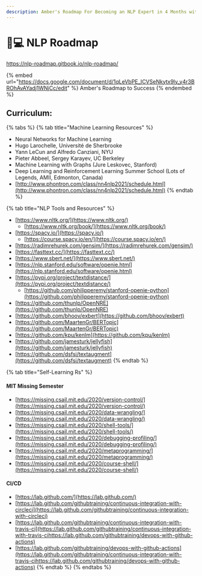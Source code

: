 ```yaml
---
description: Amber's Roadmap For Becoming an NLP Expert in 4 Months with Suhas
---
```


# 👩💻 NLP Roadmap

https://nlp-roadmap.gitbook.io/nlp-roadmap/

{% embed url="https://docs.google.com/document/d/1qLeVbPE_ICVSeNkytx9ly_y4r3BROhAvAYadj1WNjCc/edit" %}
Amber's Roadmap to Success
{% endembed %}

## Curriculum:

{% tabs %}
{% tab title="Machine Learning Resources" %}
* Neural Networks for Machine Learning
* Hugo Larochelle, Université de Sherbrooke
* Yann LeCun and Alfredo Canziani, NYU
* Pieter Abbeel, Sergey Karayev, UC Berkeley
* Machine Learning with Graphs (Jure Leskovec, Stanford)
* Deep Learning and Reinforcement Learning Summer School (Lots of Legends, AMII, Edmonton, Canada)
* [http://www.phontron.com/class/nn4nlp2021/schedule.html](http://www.phontron.com/class/nn4nlp2021/schedule.html)
{% endtab %}

{% tab title="NLP Tools and Resources" %}
* [https://www.nltk.org/](https://www.nltk.org/)
  * [https://www.nltk.org/book/](https://www.nltk.org/book/)
* [https://spacy.io/](https://spacy.io/)
  * [https://course.spacy.io/en/](https://course.spacy.io/en/)
* [https://radimrehurek.com/gensim/](https://radimrehurek.com/gensim/)
* [https://fasttext.cc/](https://fasttext.cc/)
* [https://www.sbert.net/](https://www.sbert.net/)
* [https://nlp.stanford.edu/software/openie.html](https://nlp.stanford.edu/software/openie.html)
* [https://pypi.org/project/textdistance/](https://pypi.org/project/textdistance/)
  * [https://github.com/philipperemy/stanford-openie-python](https://github.com/philipperemy/stanford-openie-python)
* [https://github.com/thunlp/OpenNRE](https://github.com/thunlp/OpenNRE)
* [https://github.com/bhoov/exbert](https://github.com/bhoov/exbert)
* [https://github.com/MaartenGr/BERTopic](https://github.com/MaartenGr/BERTopic)
* [https://github.com/kpu/kenlm](https://github.com/kpu/kenlm)
* [https://github.com/jamesturk/jellyfish](https://github.com/jamesturk/jellyfish)
* [https://github.com/dsfsi/textaugment](https://github.com/dsfsi/textaugment)
{% endtab %}

{% tab title="Self-Learning Rs" %}
#### MIT Missing Semester

* [https://missing.csail.mit.edu/2020/version-control/](https://missing.csail.mit.edu/2020/version-control/)
* [https://missing.csail.mit.edu/2020/data-wrangling/](https://missing.csail.mit.edu/2020/data-wrangling/)
* [https://missing.csail.mit.edu/2020/shell-tools/](https://missing.csail.mit.edu/2020/shell-tools/)
* [https://missing.csail.mit.edu/2020/debugging-profiling/](https://missing.csail.mit.edu/2020/debugging-profiling/)
* [https://missing.csail.mit.edu/2020/metaprogramming/](https://missing.csail.mit.edu/2020/metaprogramming/)
* [https://missing.csail.mit.edu/2020/course-shell/](https://missing.csail.mit.edu/2020/course-shell/)

#### CI/CD

* [https://lab.github.com/](https://lab.github.com/)
* [https://lab.github.com/githubtraining/continuous-integration-with-circleci](https://lab.github.com/githubtraining/continuous-integration-with-circleci)
* [https://lab.github.com/githubtraining/continuous-integration-with-travis-ci](https://lab.github.com/githubtraining/continuous-integration-with-travis-cihttps://lab.github.com/githubtraining/devops-with-github-actions)
* [https://lab.github.com/githubtraining/devops-with-github-actions](https://lab.github.com/githubtraining/continuous-integration-with-travis-cihttps://lab.github.com/githubtraining/devops-with-github-actions)
{% endtab %}
{% endtabs %}
